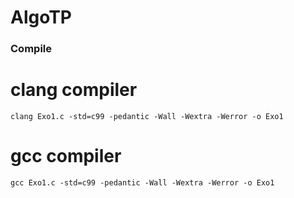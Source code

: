 # AlgoTP

### Compile

# clang compiler
`clang Exo1.c -std=c99 -pedantic -Wall -Wextra -Werror -o Exo1`
# gcc compiler
`gcc Exo1.c -std=c99 -pedantic -Wall -Wextra -Werror -o Exo1`
